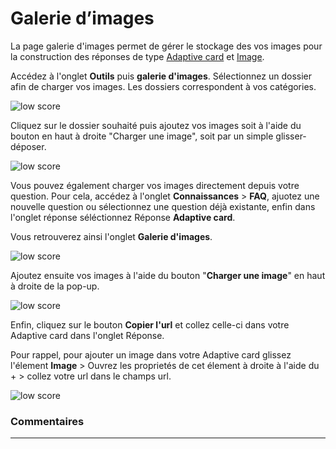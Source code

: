 # Galerie d’images


La page galerie d'images permet de gérer le stockage des vos images pour la construction des réponses de type [Adaptive card](/fr/chatbot/connaissances/faq.html#reponse-simple-de-type-adaptive-card) et [Image](/fr/chatbot/connaissances/faq.html#reponse-image).


Accédez à l'onglet **Outils** puis **galerie d'images**. Sélectionnez un dossier afin de charger vos images. Les dossiers correspondent à vos catégories.

<div class="image_center">
  <img :src="$withBase('/assets/img/fr/outils/image1.png')" alt="low score">
</div>




Cliquez sur le dossier souhaité puis ajoutez vos images soit à l'aide du bouton en haut à droite "Charger une image", soit par un simple glisser-déposer.

<div class="image_center">
  <img :src="$withBase('/assets/img/fr/outils/image2.png')" alt="low score">
</div>



Vous pouvez également charger vos images directement depuis votre question. Pour cela, accédez à l'onglet **Connaissances** > **FAQ**, ajuotez une nouvelle question ou sélectionnez une question déjà existante, enfin dans l'onglet réponse séléctionnez Réponse **Adaptive card**.

Vous retrouverez ainsi l'onglet **Galerie d'images**.

<div class="image_center">
  <img :src="$withBase('/assets/img/fr/outils/image3.png')" alt="low score">
</div>



Ajoutez ensuite vos images à l'aide du bouton "**Charger une image**" en haut à droite de la pop-up.

<div class="image_center">
  <img :src="$withBase('/assets/img/fr/outils/image4.png')" alt="low score">
</div>



Enfin, cliquez sur le bouton **Copier l'url** et collez celle-ci dans votre Adaptive card dans l'onglet Réponse.

Pour rappel, pour ajouter un image dans votre Adaptive card glissez l'élement **Image** > Ouvrez les proprietés de cet élement à droite à l'aide du + > collez votre url dans le champs url.

<div class="image_center">
  <img :src="$withBase('/assets/img/fr/outils/image5.png')" alt="low score">
</div>



### Commentaires
---
<Commentaire />
